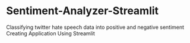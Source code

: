 # Sentiment-Analyzer-Streamlit
Classifying twitter hate speech data into positive and negative sentiment <br/> 
Creating Application Using Streamlit
